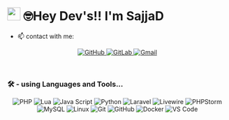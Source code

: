 <h1 align="left"><img src="https://raw.githubusercontent.com/sidbelbase/sidbelbase/master/wave.gif" width="30px">
 🤓<strong>Hey Dev's!! I'm SajjaD</strong>
</h1>

- 📫 contact with me: 

<p align="center">
    <a href="https://github.com/sevensparky" target="_blank">
        <img src="https://img.shields.io/badge/-Github-181717?&logo=github&logoColor=white&style=for-the-badge" alt="GitHub">
    </a>
   <a href="https://gitlab.com/samkaveh9" target="_blank">
        <img src="https://img.shields.io/badge/-Gitlab-181717?&logo=gitlab&logoColor=white&style=for-the-badge" alt="GitLab">
    </a>
    <a href="mailto:samkaveh9@gmail.com" target="_blank">
        <img src="https://img.shields.io/badge/-Gmail-D14836?logo=gmail&logoColor=white&style=for-the-badge" alt="Gmail">
    </a>
</p>
<br>

### 🛠 - using Languages and Tools...

<p align="center">
    <img src="https://img.shields.io/badge/-PHP-777BB4?style=for-the-badge&logo=php&logoColor=white" alt="PHP">
    <img src="https://img.shields.io/badge/-Lua-00599C?style=for-the-badge&logo=lua&logoColor=white" alt="Lua">
    <img src="https://img.shields.io/badge/-JavaScript-F7DF1E?style=for-the-badge&logo=javascript&logoColor=white" alt="Java Script">
    <img src="https://img.shields.io/badge/-Python-007ACC?style=for-the-badge&logo=python&logoColor=white" alt="Python">
    <img src="https://img.shields.io/badge/-Laravel-FF2D20?style=for-the-badge&logo=laravel&logoColor=white" alt="Laravel">
    <img src="https://img.shields.io/badge/-Livewire-ED64A6?style=for-the-badge&logo=livewire&logoColor=white" alt="Livewire">
    <img src="https://img.shields.io/badge/-Phpstorm-007ACC?style=for-the-badge&logo=phpstorm&logoColor=white" alt="PHPStorm">
    <img src="https://img.shields.io/badge/-MySQL-4479A1?style=for-the-badge&logo=mysql&logoColor=white" alt="MySQL">
    <img src="https://img.shields.io/badge/-Linux-00599C?style=for-the-badge&logo=linux&logoColor=white" alt="Linux">
    <img src="https://img.shields.io/badge/-Git-F05032?style=for-the-badge&logo=git&logoColor=white" alt="Git">
    <img src="https://img.shields.io/badge/-Github-181717?style=for-the-badge&logo=github&logoColor=white" alt="GitHub">
    <img src="https://img.shields.io/badge/-Docker-2496ED?style=for-the-badge&logo=docker&logoColor=white" alt="Docker">
    <img src="https://img.shields.io/badge/-VS_Code-007ACC?style=for-the-badge&logo=visual-studio-code&logoColor=white" alt="VS Code">
</p>
